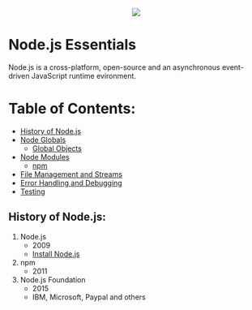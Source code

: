 <p align="center">
    <image src="assets/cover.png">
</p>

# Node.js Essentials

Node.js is a cross-platform, open-source and an asynchronous event-driven JavaScript runtime evironment.

# Table of Contents:

- [History of Node.js](#history-of-node.js)
- [Node Globals](#)
    - [Global Objects](#)
- [Node Modules](#)
    - [npm](#)
- [File Management and Streams](#)
- [Error Handling and Debugging](#)
- [Testing](#)

## History of Node.js:

1. Node.js
    - 2009
    - [Install Node.js](https://nodejs.org/en/)
2. npm
    - 2011
3. Node.js Foundation
    - 2015
    - IBM, Microsoft, Paypal and others